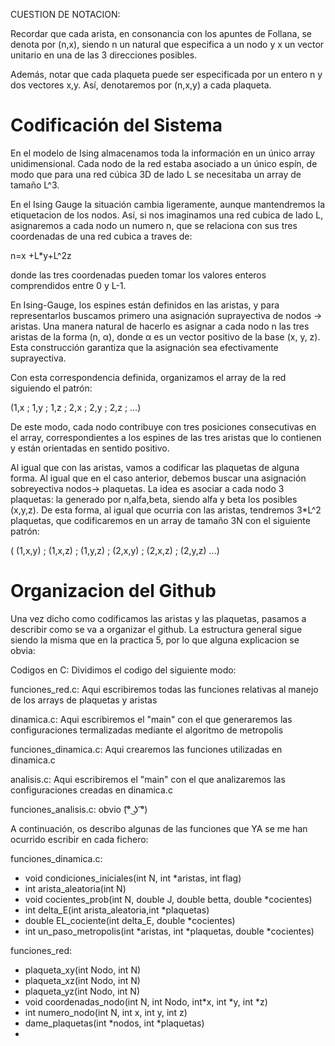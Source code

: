 CUESTION DE NOTACION:

Recordar que cada arista, en consonancia con los apuntes de Follana, se denota por (n,x), siendo n un natural que especifica a un nodo y x un vector unitario en una de las 3 direcciones posibles.

Además, notar que cada plaqueta puede ser especificada por un entero n y dos vectores x,y. Así, denotaremos por (n,x,y) a cada plaqueta.


# Codificación del Sistema

En el modelo de Ising almacenamos toda la información en un único array unidimensional.
Cada nodo de la red estaba asociado a un único espín, de modo que para una red cúbica 3D de lado L
se necesitaba un array de tamaño L^3.

En el Ising Gauge la situación cambia ligeramente, aunque mantendremos la etiquetacion de los nodos. 
Así, si nos imaginamos una red cubica de lado L, asignaremos a cada nodo un numero n, que se relaciona 
con sus tres coordenadas de una red cubica a traves de:

n=x +L*y+L^2z

donde las tres coordenadas pueden tomar los valores enteros comprendidos entre 0 y L-1.

En Ising-Gauge, los espines están definidos en las aristas, y para representarlos buscamos 
primero una asignación suprayectiva de nodos → aristas. Una manera natural de hacerlo es asignar a 
cada nodo n las tres aristas de la forma (n, α), donde α es un vector positivo de la base (x, y, z). 
Esta construcción garantiza que la asignación sea efectivamente suprayectiva.

Con esta correspondencia definida, organizamos el array de la red siguiendo el patrón:

(1,x ; 1,y ; 1,z ; 2,x ; 2,y ; 2,z ; …)

De este modo, cada nodo contribuye con tres posiciones consecutivas en el array,
correspondientes a los espines de las tres aristas que lo contienen y están orientadas
en sentido positivo.

Al igual que con las aristas, vamos a codificar las plaquetas de alguna forma. Al igual que en el caso anterior,
debemos buscar una asignación sobreyectiva nodos→ plaquetas. La idea es asociar a cada nodo 3 plaquetas: la generado
por n,alfa,beta, siendo alfa y beta los posibles (x,y,z). De esta forma, al igual que ocurria con las aristas, tendremos 
3*L^2 plaquetas, que codificaremos en un array de tamaño 3N con el siguiente patrón:

( (1,x,y) ;    (1,x,z)   ;    (1,y,z)   ;   (2,x,y)     ;     (2,x,z)   ;    (2,y,z)  ...)


# Organizacion del Github
Una vez dicho como codificamos las aristas y las plaquetas, pasamos a describir como se va a organizar el github. La estructura general 
sigue siendo la misma que en la practica 5, por lo que alguna explicacion se obvia:

Codigos en C: Dividimos el codigo del siguiente modo:

funciones_red.c: Aqui escribiremos todas las funciones relativas al manejo de los arrays de plaquetas y aristas

dinamica.c: Aqui escribiremos el "main" con el que generaremos las configuraciones termalizadas mediante el algoritmo de metropolis

funciones_dinamica.c: Aqui crearemos las funciones utilizadas en dinamica.c

analisis.c: Aqui escribiremos el "main" con el que analizaremos las configuraciones creadas en dinamica.c

funciones_analisis.c: obvio   (͡° ͜ʖ ͡°)

A continuación, os describo algunas de las funciones que YA se me han ocurrido escribir en cada fichero:


funciones_dinamica.c: 

- void condiciones_iniciales(int N, int *aristas, int flag)
- int arista_aleatoria(int N)
- void cocientes_prob(int N, double J, double betta, double *cocientes)
- int delta_E(int arista_aleatoria,int *plaquetas)
- double EL_cociente(int delta_E, double *cocientes)
- int un_paso_metropolis(int *aristas, int *plaquetas, double *cocientes)

funciones_red:
- plaqueta_xy(int Nodo, int N)
- plaqueta_xz(int Nodo, int N)
- plaqueta_yz(int Nodo, int N)
- void coordenadas_nodo(int N, int Nodo, int*x, int *y, int *z)
- int numero_nodo(int N, int x, int y, int z)
- dame_plaquetas(int *nodos, int *plaquetas)
-



